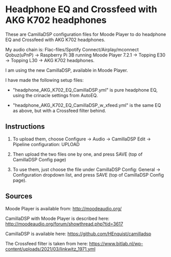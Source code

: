 
# Headphone EQ and Crossfeed with AKG K702 headphones

These are CamillaDSP configuration files for Moode Player to do headphone EQ and Crossfeed with AKG K702 headphones.

My audio chain is:
Flac-files/Spotify Connect/Airplay/mconnect Qobuz(uPnP) -> Raspberry Pi 3B running Moode Player 7.2.1 -> Topping E30 -> Topping L30 -> AKG K702 headphones.

I am using the new CamillaDSP, available in Moode Player.

I have made the following setup files:

*  "headphone_AKG_K702_EQ_CamillaDSP.yml" is pure headphone EQ, using the crinacle settings from AutoEQ.

*  "headphone_AKG_K702_EQ_CamillaDSP_w_xfeed.yml" is the same EQ as above, but with a Crossfeed filter behind.

## Instructions

1. To upload them, choose Configure -> Audio -> CamillaDSP Edit -> Pipeline configuration: UPLOAD

2. Then upload the two files one by one, and press SAVE (top of CamillaDSP Config page)

3. To use them, just choose the file under CamillaDSP Config: General -> Configuration dropdown list, and press SAVE (top of CamillaDSP Config page).

## Sources

Moode Player is available from: http://moodeaudio.org/

CamillaDSP with Moode Player is described here: http://moodeaudio.org/forum/showthread.php?tid=3617

CamillaDSP is available here: https://github.com/HEnquist/camilladsp

The Crossfeed filter is taken from here: https://www.bitlab.nl/wp-content/uploads/2021/03/linkwitz_1971.yml

